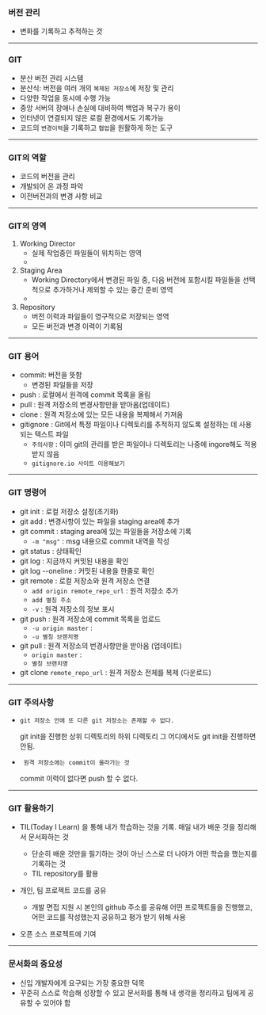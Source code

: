 ### 버전 관리  
- 변화를 기록하고 추적하는 것
---
### GIT
- 분산 버전 관리 시스템
- 분산식: 버전을 여러 개의 `복제된 저장소`에 저장 및 관리
- 다양한 작업을 동시에 수행 가능
- 중앙 서버의 장애나 손실에 대비하여 백업과 복구가 용이
- 인터넷이 연결되지 않은 로컬 환경에서도 기록가능
- 코드의 `변경이력`을 기록하고 `협업`을 원활하게 하는 도구
--- 
### GIT의 역할
- 코드의 버전을 관리
- 개발되어 온 과정 파악
- 이전버전과의 변경 사항 비교
---
### GIT의 영역

1. Working Director
    - 실제 작업중인 파일들이 위치하는 영역
    - 
2. Staging Area
    - Working Directory에서 변경된 파일 중, 다음 버전에 포함시킬 파일들을 선택적으로 추가하거나 제외할 수 있는 중간 준비 영역
    - 
3. Repository
    - 버전 이력과 파일들이 영구적으로 저장되는 영역
    - 모든 버전과 변경 이력이 기록됨
---
### GIT 용어
- commit: 버전을 뜻함
    - 변경된 파일들을 저장
- push : 로컬에서 원격에 commit 목록을 올림
- pull : 원격 저장소의 변경사항만을 받아옴(업데이트)
- clone : 원격 저장소에 있는 모든 내용을 복제해서 가져옴
- gitignore : Git에서 특정 파일이나 디렉토리를 추적하지 않도록 설정하는 데 사용되는 텍스트 파일
    - `주의사항` : 이미 git의 관리를 받은 파일이나 디렉토리는 나중에 ingore해도 적용받지 않음
    - `gitignore.io 사이트 이용해보기`

---
### GIT 명령어

- git init : 로컬 저장소 설정(초기화)
- git add : 변경사항이 있는 파일을 staging area에 추가
- git commit : staging area에 있는 파일들을 저장소에 기록
    - `-m "msg"` : msg 내용으로 commit 내역을 작성
- git status : 상태확인
- git log : 지금까지 커밋된 내용을 확인
- git log --oneline : 커밋된 내용을 한줄로 확인
- git remote : 로컬 저장소와 원격 저장소 연결
    - `add origin remote_repo_url` : 원격 저장소 추가
    - `add 별칭 주소`
    - `-v` : 원격 저장소의 정보 표시
- git push : 원격 저장소에 commit 목록을 업로드
    - `-u origin master` : 
    - `-u 별칭 브랜치명`
- git pull : 원격 저장소의 번경사항만을 받아옴 (업데이트)
    - `origin master` :
    - `별칭 브랜치명`
- git clone `remote_repo_url` : 원격 저장소 전체를 복제 (다운로드)




---
### GIT 주의사항
- `git 저장소 안에 또 다른 git 저장소는 존재할 수 없다.`

    git init을 진행한 상위 디렉토리의 하위 디렉토리 그 어디에서도 git init을 진행하면 안됨.

- ` 원격 저장소에는 commit이 올라가는 것`
  
    commit 이력이 없다면 push 할 수 없다.

---
### GIT 활용하기
- TIL(Today I Learn) 을 통해 내가 학습하는 것을 기록. 매일 내가 배운 것을 정리해서 문서화하는 것
    - 단순히 배운 것만을 필기하는 것이 아닌 스스로 더 나아가 어떤 학습을 했는지를 기록하는 것
    - TIL repository를 활용

- 개인, 팀 프로젝트 코드를 공유
    - 개발 면접 지원 시 본인의 github 주소를 공유해 어떤 프로젝트들을 진행했고, 어떤 코드를 작성했는지 공유하고 평가 받기 위해 사용
- 오픈 소스 프로젝트에 기여
--- 
### 문서화의 중요성
- 신입 개발자에게 요구되는 가장 중요한 덕목
- 꾸준히 스스로 학습해 성장할 수 있고 문서화를 통해 내 생각을 정리하고 팀에게 공유할 수 있어야 함